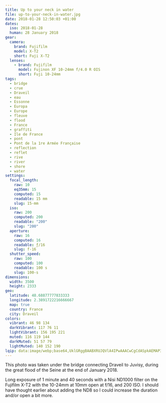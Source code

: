 ```yaml
---
title: Up to your neck in water
file: up-to-your-neck-in-water.jpg
date: 2018-01-28 12:50:03 +01:00
dates:
  iso: 2018-01-28
  human: 28 January 2018
gear:
  camera:
    brand: Fujifilm
    model: X-T2
    short: Fuji X-T2
  lenses:
    - brand: Fujifilm
      model: Fujinon XF 10-24mm f/4.0 R OIS
      short: Fuji 10-24mm
tags:
  - bridge
  - crue
  - Draveil
  - eau
  - Essonne
  - Europa
  - Europe
  - fleuve
  - flood
  - France
  - graffiti
  - Ile de France
  - pont
  - Pont de la 1re Armée Française
  - reflection
  - reflet
  - rive
  - river
  - shore
  - water
settings:
  focal_length:
    raw: 10
    eq35mm: 15
    computed: 15
    readable: 15 mm
    slug: 15-mm
  iso:
    raw: 200
    computed: 200
    readable: "200"
    slug: "200"
  aperture:
    raw: 16
    computed: 16
    readable: ƒ/16
    slug: f-16
  shutter_speed:
    raw: 100
    computed: 100
    readable: 100 s
    slug: 100-s
dimensions:
  width: 3500
  height: 2333
geo:
  latitude: 48.68877777833333
  longitude: 2.3891722216666667
  map: true
  country: France
  city: Draveil
colors:
  vibrant: 46 98 134
  darkVibrant: 117 76 11
  lightVibrant: 156 195 221
  muted: 116 119 144
  darkMuted: 51 57 79
  lightMuted: 140 152 190
lqip: data:image/webp;base64,UklGRggBAABXRUJQVlA4IPwAAACwCgCdASpkAEMAP3GoyFi0v7IqMVhpg/AuCWcA0ftSSuNrdSDcnbDgN6iYeUQOg59wm15LyDgYwAfOavJ8R3CXqil3u3FVa7syV5Kz6Mm0J2h3COUt+yJf+1mHy9YAAP7otKy2mMNJzVyPdHYMbfu7xtuR/BtnH7a/fAF0cPnsZVoUy3Hsq35lCbnbt7eOGy/0UfAxmzU51leopsKr4B6da0vZc//M8iMegdSpEEHLRfL2NQ7OlYDhev8t9U0lCxpeh1I+1MtQCE6gZU4UaSZ9iomxDl82+IrVJY9BlrJcXqaGU8QB8CRFJsw2n/aoi3gdUNdaeaUZhELjwAA=
---
```


This photo was taken under the bridge connecting Draveil to Juvisy, during the great flood of the Seine at the end of January 2018.

Long exposure of 1 minute and 40 seconds with a Nisi ND1000 filter on the Fujifilm X-T2 with the 10-24mm at 10mm open at f/16, and 200 ISO. I should have thought earlier about adding the ND8 so I could increase the duration and/or open a bit more.
